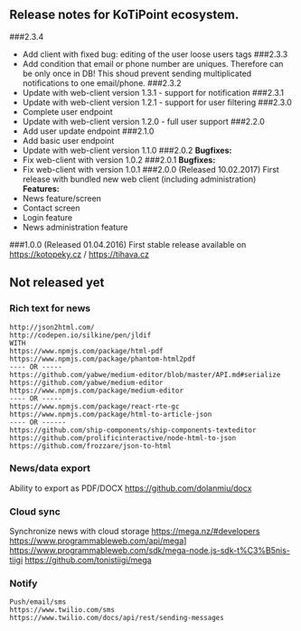 ## Release notes for KoTiPoint ecosystem.
###2.3.4
* Add client with fixed bug: editing of the user loose users tags
###2.3.3
* Add condition that email or phone number are uniques. Therefore can be only once in DB!
 This shoud prevent sending multiplicated notifications to one email/phone.
###2.3.2
* Update with web-client version 1.3.1 - support for notification
###2.3.1
* Update with web-client version 1.2.1 - support for user filtering
###2.3.0
* Complete user endpoint
* Update with web-client version 1.2.0 - full user support
###2.2.0
* Add user update endpoint
###2.1.0
* Add basic user endpoint
* Update with web-client version 1.1.0
###2.0.2
**Bugfixes:**
* Fix web-client with version 1.0.2
###2.0.1
**Bugfixes:**
* Fix web-client with version 1.0.1
###2.0.0 (Released 10.02.2017)
First release with bundled new web client (including administration)<br/>
**Features:** 
* News feature/screen
* Contact screen
* Login feature
* News administration feature
    

###1.0.0 (Released 01.04.2016)
First stable release available on https://kotopeky.cz / https://tihava.cz

## Not released yet
### Rich text for news

    http://json2html.com/  
    http://codepen.io/silkine/pen/jldif
    WITH
    https://www.npmjs.com/package/html-pdf
    https://www.npmjs.com/package/phantom-html2pdf
    ---- OR -----
    https://github.com/yabwe/medium-editor/blob/master/API.md#serialize
    https://github.com/yabwe/medium-editor
    https://www.npmjs.com/package/medium-editor
    ---- OR -----
    https://www.npmjs.com/package/react-rte-gc
    https://www.npmjs.com/package/html-to-article-json
    ---- OR ------
    https://github.com/ship-components/ship-components-texteditor
    https://github.com/prolificinteractive/node-html-to-json
    https://github.com/frozzare/json-to-html
### News/data export
Ability to export as PDF/DOCX https://github.com/dolanmiu/docx

### Cloud sync
Synchronize news with cloud storage 
    https://mega.nz/#developers
    https://www.programmableweb.com/api/mega]
    https://www.programmableweb.com/sdk/mega-node.js-sdk-t%C3%B5nis-tiigi
    https://github.com/tonistiigi/mega  

### Notify
    Push/email/sms
    https://www.twilio.com/sms
    https://www.twilio.com/docs/api/rest/sending-messages
    
